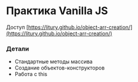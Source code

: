 # Практика Vanilla JS

Доступ [https://litury.github.io/object-arr-creation/](https://litury.github.io/object-arr-creation/)

### Детали
<ul>
    <li> Стандартные методы массива</li>
    <li> Создание объектов-конструкторов</li>
    <li> Работа с this</li>
</ul>

